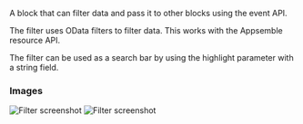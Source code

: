 A block that can filter data and pass it to other blocks using the event API.

The filter uses OData filters to filter data. This works with the Appsemble resource API.

The filter can be used as a search bar by using the highlight parameter with a string field.

### Images

![Filter screenshot](https://gitlab.com/appsemble/appsemble/-/raw/0.34.16/config/assets/filter.png)
![Filter screenshot](https://gitlab.com/appsemble/appsemble/-/raw/0.34.16/config/assets/filter-search-bar.png)
